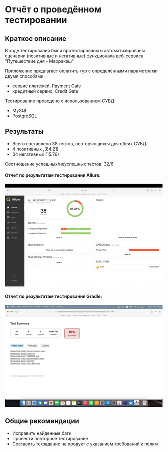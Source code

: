 # Отчёт о проведённом тестировании

## Краткое описание

В ходе тестирования были протестированы и  автоматизированы сценарии (позитивные и негативные) функционала веб-сервиса "Путешествие дня - Марракэш"

Приложение предлагает оплатить тур с определёнными параметрами двумя способами:

- сервис платежей, Payment Gate
- кредитный сервис, Credit Gate

Тестирование проведено с использованием СУБД:

- MySQL
- PostgreSQL

## Результаты

- Всего составлено 38 тестов, повторяющихся для обеих СУБД:
- 4 позитивных ,(84.21)
- 34 негативных (15.76)

Соотношение успешных/неуспешных тестов: 32/6

#### Отчет по результатам тестирования Allure:

![Allure](https://github.com/YuraQA53/diplom-project/blob/main/documents/Allure.png)

#### Отчет по результатам тестирования Gradle:

![Gradle](https://github.com/YuraQA53/diplom-project/blob/main/documents/Gradle.png)

## Общие рекомендации

- Исправить найденные баги
- Провести повторное тестирование
- Составить техзадание на продукт с указанием требований к полям